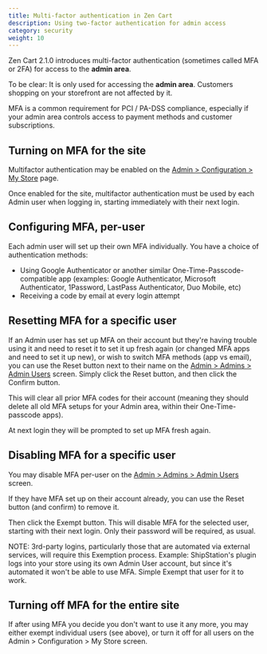 ```yaml
---
title: Multi-factor authentication in Zen Cart 
description: Using two-factor authentication for admin access 
category: security
weight: 10
---
```


Zen Cart 2.1.0 introduces multi-factor authentication (sometimes called MFA or 2FA) for access to the **admin area**.

To be clear: It is only used for accessing the **admin area**. 
Customers shopping on your storefront are not affected by it.

MFA is a common requirement for PCI / PA-DSS compliance, especially if your admin area controls access to payment methods and customer subscriptions.

## Turning on MFA for the site
Multifactor authentication may be enabled on the [Admin > Configuration > My Store](/user/admin_pages/configuration/configuration_mystore/) page. 

Once enabled for the site, multifactor authentication must be used by each Admin user when logging in, starting immediately with their next login.

## Configuring MFA, per-user
Each admin user will set up their own MFA individually. You have a choice of authentication methods: 

- Using Google Authenticator or another similar One-Time-Passcode-compatible app (examples: Google Authenticator, Microsoft Authenticator, 1Password, LastPass Authenticator, Duo Mobile, etc)
- Receiving a code by email at every login attempt

## Resetting MFA for a specific user
If an Admin user has set up MFA on their account but they're having trouble using it and need to reset it to set it up fresh again (or changed MFA apps and need to set it up new), or wish to switch MFA methods (app vs email), you can use the Reset button next to their name on the [Admin > Admins > Admin Users](/user/admin_pages/admins/admin_users/) screen.
Simply click the Reset button, and then click the Confirm button.

This will clear all prior MFA codes for their account (meaning they should delete all old MFA setups for your Admin area, within their One-Time-passcode apps).

At next login they will be prompted to set up MFA fresh again.

## Disabling MFA for a specific user
You may disable MFA per-user on the [Admin > Admins > Admin Users](/user/admin_pages/admins/admin_users/) screen.  

If they have MFA set up on their account already, you can use the Reset button (and confirm) to remove it. 

Then click the Exempt button.  This will disable MFA for the selected user, starting with their next login. Only their password will be required, as usual.

NOTE: 3rd-party logins, particularly those that are automated via external services, will require this Exemption process. 
Example: ShipStation's plugin logs into your store using its own Admin User account, but since it's automated it won't be able to use MFA. Simple Exempt that user for it to work.


## Turning off MFA for the entire site
If after using MFA you decide you don't want to use it any more, you may either exempt individual users (see above), or turn it off for all users on the Admin > Configuration > My Store screen.

